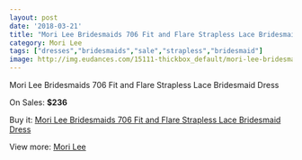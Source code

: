 ```yaml
---
layout: post
date: '2018-03-21'
title: "Mori Lee Bridesmaids 706 Fit and Flare Strapless Lace Bridesmaid Dress"
category: Mori Lee
tags: ["dresses","bridesmaids","sale","strapless","bridesmaid"]
image: http://img.eudances.com/15111-thickbox_default/mori-lee-bridesmaids-706-fit-and-flare-strapless-lace-bridesmaid-dress.jpg
---
```

Mori Lee Bridesmaids 706 Fit and Flare Strapless Lace Bridesmaid Dress

On Sales: **$236**
<a href="https://www.eudances.com/en/mori-lee/4486-mori-lee-bridesmaids-706-fit-and-flare-strapless-lace-bridesmaid-dress.html"><amp-img layout="responsive" width="600" height="600" src="//img.eudances.com/15111-thickbox_default/mori-lee-bridesmaids-706-fit-and-flare-strapless-lace-bridesmaid-dress.jpg" alt="Mori Lee Bridesmaids 706 Fit and Flare Strapless Lace Bridesmaid Dress 0" /></a>
<a href="https://www.eudances.com/en/mori-lee/4486-mori-lee-bridesmaids-706-fit-and-flare-strapless-lace-bridesmaid-dress.html"><amp-img layout="responsive" width="600" height="600" src="//img.eudances.com/15115-thickbox_default/mori-lee-bridesmaids-706-fit-and-flare-strapless-lace-bridesmaid-dress.jpg" alt="Mori Lee Bridesmaids 706 Fit and Flare Strapless Lace Bridesmaid Dress 1" /></a>
<a href="https://www.eudances.com/en/mori-lee/4486-mori-lee-bridesmaids-706-fit-and-flare-strapless-lace-bridesmaid-dress.html"><amp-img layout="responsive" width="600" height="600" src="//img.eudances.com/15114-thickbox_default/mori-lee-bridesmaids-706-fit-and-flare-strapless-lace-bridesmaid-dress.jpg" alt="Mori Lee Bridesmaids 706 Fit and Flare Strapless Lace Bridesmaid Dress 2" /></a>
<a href="https://www.eudances.com/en/mori-lee/4486-mori-lee-bridesmaids-706-fit-and-flare-strapless-lace-bridesmaid-dress.html"><amp-img layout="responsive" width="600" height="600" src="//img.eudances.com/15113-thickbox_default/mori-lee-bridesmaids-706-fit-and-flare-strapless-lace-bridesmaid-dress.jpg" alt="Mori Lee Bridesmaids 706 Fit and Flare Strapless Lace Bridesmaid Dress 3" /></a>
<a href="https://www.eudances.com/en/mori-lee/4486-mori-lee-bridesmaids-706-fit-and-flare-strapless-lace-bridesmaid-dress.html"><amp-img layout="responsive" width="600" height="600" src="//img.eudances.com/15112-thickbox_default/mori-lee-bridesmaids-706-fit-and-flare-strapless-lace-bridesmaid-dress.jpg" alt="Mori Lee Bridesmaids 706 Fit and Flare Strapless Lace Bridesmaid Dress 4" /></a>

Buy it: [Mori Lee Bridesmaids 706 Fit and Flare Strapless Lace Bridesmaid Dress](https://www.eudances.com/en/mori-lee/4486-mori-lee-bridesmaids-706-fit-and-flare-strapless-lace-bridesmaid-dress.html "Mori Lee Bridesmaids 706 Fit and Flare Strapless Lace Bridesmaid Dress")

View more: [Mori Lee](https://www.eudances.com/en/65-mori-lee "Mori Lee")